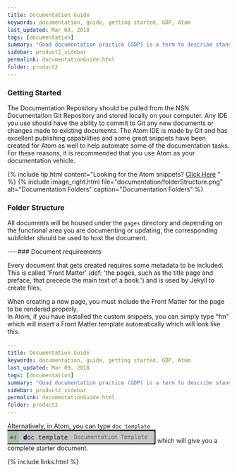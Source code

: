 ```yaml
---
title: Documentation Guide
keywords: documentation, guide, getting started, GDP, Atom
last_updated: Mar 09, 2018
tags: [documentation]  
summary: "Good documentation practice (GDP) is a term to describe standards by which documents are created and maintained.  Consistent documentation structure and an adherence to a common set of documentation guidelines will ensure the efficient publishing, consumption, and maintenance of a robust library of helpful information."
sidebar: product2_sidebar
permalink: documentationGuide.html
folder: product2
---
```


### Getting Started

The Documentation Repository should be pulled from the NSN Documentation Git Repository and stored locally on your computer.  Any IDE you use should have the ability to commit to Git any new documents or changes made to existing documents.  The Atom IDE is made by Git and has excellent publishing capabilities and some great snippets have been created for Atom as well to help automate some of the documentation tasks.  For these reasons, it is recommended that you use Atom as your documentation vehicle.

<!-- TODO - Update link to Atom Snippet Article -->
{% include tip.html content="Looking for the Atom snippets? [Click Here](https://www.google.com) " %}
{% include image_right.html file="documentation/folderStructure.png" alt="Documentation Folders" caption="Documentation Folders" %}
### Folder Structure

All documents will be housed under the ```pages``` directory and depending on the functional area you are documenting or updating, the corresponding subfolder should be used to host the document.

<div style="display: block" class="clearfix"></div>
---
### Document requirements

Every document that gets created requires some metadata to be included.  This is called 'Front Matter' (def: 'the pages, such as the title page and preface, that precede the main text of a book.') and is used by Jekyll to create files.

When creating a new page, you must include the Front Matter for the page to be rendered properly.  
In Atom, if you have installed the custom snippets, you can simply type "fm" which will insert a Front Matter template automatically which will look like this:
```yaml
---
title: Documentation Guide
keywords: documentation, guide, getting started, GDP, Atom
last_updated: Mar 09, 2018
tags: [documentation]  
summary: "Good documentation practice (GDP) is a term to describe standards by which documents are created and maintained.  Consistent documentation structure and an adherence to a common set of documentation guidelines will ensure the efficient publishing, consumption, and maintenance of a robust library of helpful information."
sidebar: product2_sidebar
permalink: documentationGuide.html
folder: product2
---

```
Alternatively, in Atom, you can type ```doc template``` <img style="vertical-align:bottom" src="images/documentation/snippet_docTemplate.png"> which will give you a complete starter document.

{% include links.html %}
